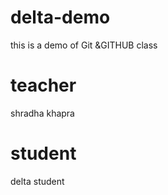 # delta-demo
this is a demo of Git &amp;GITHUB class

# teacher 
shradha khapra

# student
delta student

